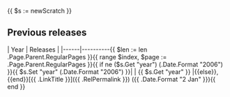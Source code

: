 {{ $s := newScratch }}
## Previous releases

| Year | Releases |
|------|----------{{ $len := len .Page.Parent.RegularPages }}{{ range $index, $page := .Page.Parent.RegularPages }}{{ if ne ($s.Get "year") (.Date.Format "2006") }}{{ $s.Set "year" (.Date.Format "2006") }}|
| {{ $s.Get "year" }} |{{else}}, {{end}}[{{ .LinkTitle }}]({{ .RelPermalink }}) ({{ .Date.Format "2 Jan" }}){{ end }}